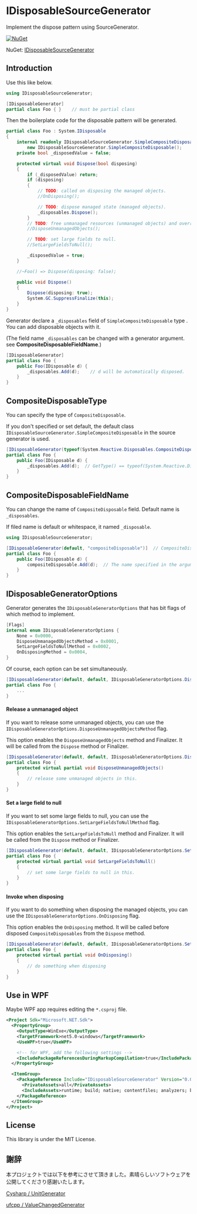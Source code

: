 # IDisposableSourceGenerator

Implement the dispose pattern using SourceGenerator.

[![NuGet](https://img.shields.io/nuget/v/IDisposableSourceGenerator?style=flat-square)](https://www.nuget.org/packages/IDisposableSourceGenerator)

NuGet: [IDisposableSourceGenerator](https://www.nuget.org/packages/IDisposableSourceGenerator/)

## Introduction

Use this like below.

```csharp
using IDisposableSourceGenerator;

[IDisposableGenerator]
partial class Foo { }    // must be partial class
```

Then the boilerplate code for the disposable pattern will be generated.

``` csharp
partial class Foo : System.IDisposable
{
    internal readonly IDisposableSourceGenerator.SimpleCompositeDisposable _disposables =
        new IDisposableSourceGenerator.SimpleCompositeDisposable();
    private bool _disposedValue = false;

    protected virtual void Dispose(bool disposing)
    {
        if (_disposedValue) return;
        if (disposing)
        {
            // TODO: called on disposing the managed objects.
            //OnDisposing();

            // TODO: dispose managed state (managed objects).
            _disposables.Dispose();
        }
        // TODO: free unmanaged resources (unmanaged objects) and override a finalizer below.
        //DisposeUnmanagedObjects();

        // TODO: set large fields to null.
        //SetLargeFieldsToNull();

        _disposedValue = true;
    }

    //~Foo() => Dispose(disposing: false);

    public void Dispose()
    {
        Dispose(disposing: true);
        System.GC.SuppressFinalize(this);
    }
}
```

Generator declare a `_disposables` field of `SimpleCompositeDisposable` type . You can add disposable objects with it.

(The field name `_disposables` can be changed with a generator argument. see **CompositeDisposableFieldName**.)

``` csharp
[IDisposableGenerator]
partial class Foo {
    public Foo(IDisposable d) {
        _disposables.Add(d);    // d will be automatically disposed.
    }
}
```

## CompositeDisposableType

You can specify the type of `CompositeDisposable`.

If you don't specified or set default, the default class `IDisposableSourceGenerator.SimpleCompositeDisposable` in the source generator is used.

``` csharp
[IDisposableGenerator(typeof(System.Reactive.Disposables.CompositeDisposable))]
partial class Foo {
    public Foo(IDisposable d) {
        _disposables.Add(d);  // GetType() == typeof(System.Reactive.Disposables.CompositeDisposable)
    }
}
```

## CompositeDisposableFieldName

You can change the name of `CompositeDisposable` field.  Default name is `_disposables`.

If filed name is default or whitespace, it named `_disposable`.

``` csharp
using IDisposableSourceGenerator;

[IDisposableGenerator(default, "compositeDisposable")]  // CompositeDisposable type is default.
partial class Foo {
    public Foo(IDisposable d) {
        compositeDisposable.Add(d);  // The name specified in the argument.
    }
}
```

## IDisposableGeneratorOptions

Generator generates the `IDisposableGeneratorOptions` that has bit flags of which method to implement.

```csharp
[Flags]
internal enum IDisposableGeneratorOptions {
    None = 0x0000,
    DisposeUnmanagedObjectsMethod = 0x0001,
    SetLargeFieldsToNullMethod = 0x0002,
    OnDisposingMethod = 0x0004,
}
```

Of course,  each option can be set simultaneously.

```csharp
[IDisposableGenerator(default, default, IDisposableGeneratorOptions.DisposeUnmanagedObjectsMethod | IDisposableGeneratorOptions.SetLargeFieldsToNullMethod | IDisposableGeneratorOptions.OnDisposingMethod)]
partial class Foo {
    ...
}
```

#### Release a unmanaged object

If you want to release some unmanaged objects, you can use the `IDisposableGeneratorOptions.DisposeUnmanagedObjectsMethod` flag.

This option enables the `DisposeUnmanagedObjects` method and Finalizer. It will be called from the `Dispose` method or Finalizer.

``` csharp
[IDisposableGenerator(default, default, IDisposableGeneratorOptions.DisposeUnmanagedObjectsMethod)]
partial class Foo {
    protected virtual partial void DisposeUnmanagedObjects()
    {
        // release some unmanaged objects in this.
    }
}
```

#### Set a large field to null

If you want to set some large fields to null, you can use the `IDisposableGeneratorOptions.SetLargeFieldsToNullMethod` flag.

This option enables the `SetLargeFieldsToNull` method  and Finalizer. It will be called from the `Dispose` method or Finalizer.

``` csharp
[IDisposableGenerator(default, default, IDisposableGeneratorOptions.SetLargeFieldsToNullMethod)]
partial class Foo {
    protected virtual partial void SetLargeFieldsToNull()
    {
        // set some large fields to null in this.
    }
}
```

#### Invoke  when disposing

If you want to do something when disposing the managed objects, you can use the `IDisposableGeneratorOptions.OnDisposing` flag.

This option enables the `OnDisposing` method. It will be called before disposed `CompositeDisposables` from the `Dispose` method.

``` csharp
[IDisposableGenerator(default, default, IDisposableGeneratorOptions.SetLargeFieldsToNullMethod)]
partial class Foo {
    protected virtual partial void OnDisposing()
    {
        // do something when disposing
    }
}
```

## Use in WPF

Maybe WPF app requires editing the `*.csproj` file.

```xml
<Project Sdk="Microsoft.NET.Sdk">
  <PropertyGroup>
    <OutputType>WinExe</OutputType>
    <TargetFramework>net5.0-windows</TargetFramework>
    <UseWPF>true</UseWPF>

    <!-- for WPF, add the following settings -->
    <IncludePackageReferencesDuringMarkupCompilation>true</IncludePackageReferencesDuringMarkupCompilation>
  </PropertyGroup>

  <ItemGroup>
    <PackageReference Include="IDisposableSourceGenerator" Version="0.0.5" >
      <PrivateAssets>all</PrivateAssets>
      <IncludeAssets>runtime; build; native; contentfiles; analyzers; buildtransitive</IncludeAssets>
    </PackageReference>
  </ItemGroup>
</Project>
```

## License

This library is under the MIT License.

## 謝辞

本プロジェクトでは以下を参考にさせて頂きました。素晴らしいソフトウェアを公開してくださり感謝いたします。

[Cysharp / UnitGenerator](https://github.com/Cysharp/UnitGenerator)

[ufcpp / ValueChangedGenerator](https://github.com/ufcpp/ValueChangedGenerator/)
